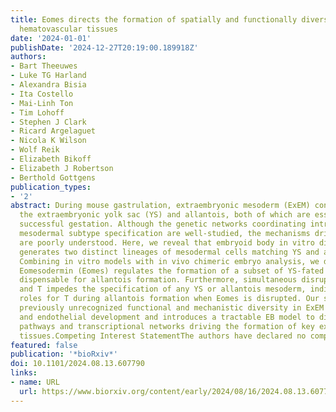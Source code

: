 ```yaml
---
title: Eomes directs the formation of spatially and functionally diverse extra-embryonic
  hematovascular tissues
date: '2024-01-01'
publishDate: '2024-12-27T20:19:00.189918Z'
authors:
- Bart Theeuwes
- Luke TG Harland
- Alexandra Bisia
- Ita Costello
- Mai-Linh Ton
- Tim Lohoff
- Stephen J Clark
- Ricard Argelaguet
- Nicola K Wilson
- Wolf Reik
- Elizabeth Bikoff
- Elizabeth J Robertson
- Berthold Gottgens
publication_types:
- '2'
abstract: During mouse gastrulation, extraembryonic mesoderm (ExEM) contributes to
  the extraembryonic yolk sac (YS) and allantois, both of which are essential for
  successful gestation. Although the genetic networks coordinating intra-embryonic
  mesodermal subtype specification are well-studied, the mechanisms driving ExEM diversification
  are poorly understood. Here, we reveal that embryoid body in vitro differentiation
  generates two distinct lineages of mesodermal cells matching YS and allantois respectively.
  Combining in vitro models with in vivo chimeric embryo analysis, we discover that
  Eomesodermin (Eomes) regulates the formation of a subset of YS-fated ExEM but is
  dispensable for allantois formation. Furthermore, simultaneous disruption of Eomes
  and T impedes the specification of any YS or allantois mesoderm, indicating compensatory
  roles for T during allantois formation when Eomes is disrupted. Our study highlights
  previously unrecognized functional and mechanistic diversity in ExEM diversification
  and endothelial development and introduces a tractable EB model to dissect the signaling
  pathways and transcriptional networks driving the formation of key extraembryonic
  tissues.Competing Interest StatementThe authors have declared no competing interest.
featured: false
publication: '*bioRxiv*'
doi: 10.1101/2024.08.13.607790
links:
- name: URL
  url: https://www.biorxiv.org/content/early/2024/08/16/2024.08.13.607790
---
```



